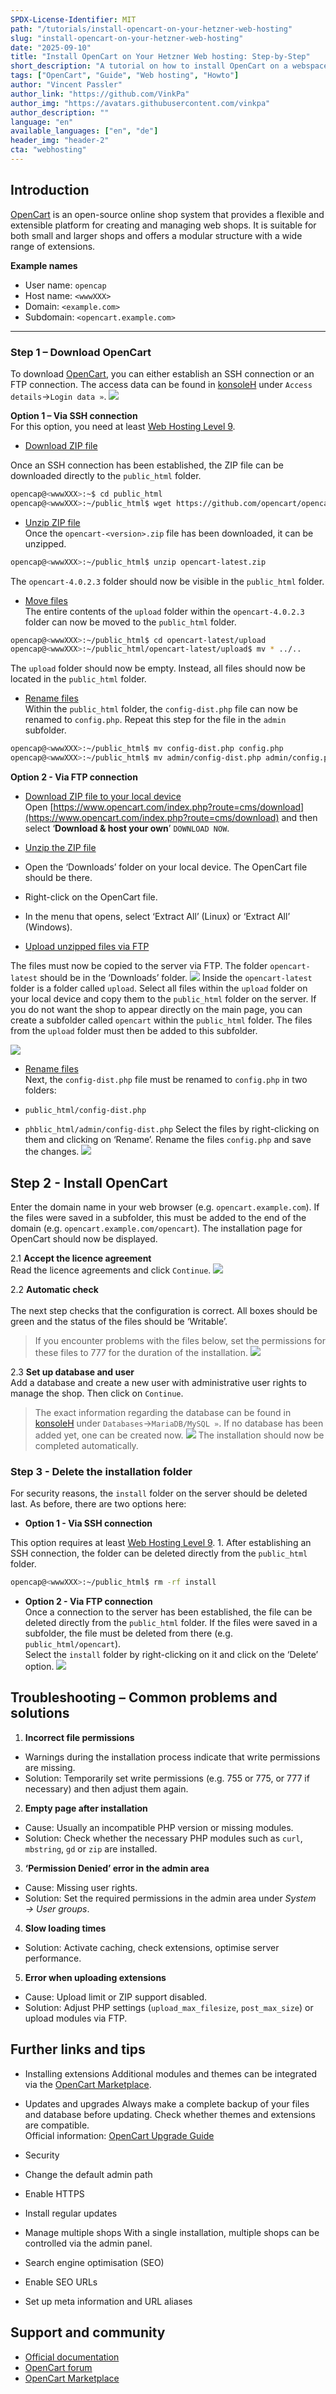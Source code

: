 ```yaml
---
SPDX-License-Identifier: MIT
path: "/tutorials/install-opencart-on-your-hetzner-web-hosting"
slug: "install-opencart-on-your-hetzner-web-hosting"
date: "2025-09-10"
title: "Install OpenCart on Your Hetzner Web hosting: Step-by-Step"
short_description: "A tutorial on how to install OpenCart on a webspace."
tags: ["OpenCart", "Guide", "Web hosting", "Howto"]
author: "Vincent Passler"
author_link: "https://github.com/VinkPa"
author_img: "https://avatars.githubusercontent.com/vinkpa"
author_description: ""
language: "en"
available_languages: ["en", "de"]
header_img: "header-2"
cta: "webhosting"
---
```


## Introduction
[OpenCart](https://www.opencart.com) is an open-source online shop system that provides a flexible and extensible platform for creating and managing web shops. It is suitable for both small and larger shops and offers a modular structure with a wide range of extensions.

**Example names**
* User name: `opencap`
* Host name: `<wwwXXX>`
* Domain: `<example.com>`
* Subdomain: `<opencart.example.com>`
---

### Step 1 – Download OpenCart
  
To download [OpenCart](https://www.opencart.com), you can either establish an SSH connection or an FTP connection. The access data can be found in [konsoleH](https://konsoleh.hetzner.com/) under `Access details`→`Login data »`.
![](images/01_konsoleH_ftp-login-data.png)

 **Option 1 – Via SSH connection**<br>
For this option, you need at least [Web Hosting Level 9](https://www.hetzner.com/webhosting).
* <u>Download ZIP file</u><br>
    
Once an SSH connection has been established, the ZIP file can be downloaded directly to the `public_html` folder.

```bash
opencap@<wwwXXX>:~$ cd public_html
opencap@<wwwXXX>:~/public_html$ wget https://github.com/opencart/opencart/releases
```
    
* <u>Unzip ZIP file</u><br>
    Once the `opencart-<version>.zip` file has been downloaded, it can be unzipped.

```bash 
opencap@<wwwXXX>:~/public_html$ unzip opencart-latest.zip
```
    
The `opencart-4.0.2.3` folder should now be visible in the `public_html` folder.
  * <u>Move files</u><br>
The entire contents of the `upload` folder within the `opencart-4.0.2.3` folder can now be moved to the `public_html` folder.
    
```bash
opencap@<wwwXXX>:~/public_html$ cd opencart-latest/upload
opencap@<wwwXXX>:~/public_html/opencart-latest/upload$ mv * ../..
```

The `upload` folder should now be empty. Instead, all files should now be located in the `public_html` folder.
* <u>Rename files</u><br>
Within the `public_html` folder, the `config-dist.php` file can now be renamed to `config.php`. Repeat this step for the file in the `admin` subfolder.
    
```bash
opencap@<wwwXXX>:~/public_html$ mv config-dist.php config.php
opencap@<wwwXXX>:~/public_html$ mv admin/config-dist.php admin/config.php
```


**Option 2 - Via FTP connection**<br>
    
* <u>Download ZIP file to your local device</u><br>
    Open [https://www.opencart.com/index.php?route=cms/download](https://www.opencart.com/index.php?route=cms/download) and then select ‘**Download & host your own**’ `DOWNLOAD NOW`.
* <u>Unzip the ZIP file</u><br>
* Open the ‘Downloads’ folder on your local device. The OpenCart file should be there.
    
* Right-click on the OpenCart file.
* In the menu that opens, select ‘Extract All’ (Linux) or ‘Extract All’ (Windows).
* <u>Upload unzipped files via FTP</u><br>
    
The files must now be copied to the server via FTP. The folder `opencart-latest` should be in the ‘Downloads’ folder.
    ![](images/02_FTP-filezilla.png)
    Inside the `opencart-latest` folder is a folder called `upload`. Select all files within the `upload` folder on your local device and copy them to the `public_html` folder on the server. If you do not want the shop to appear directly on the main page, you can create a subfolder called `opencart` within the `public_html` folder. The files from the `upload` folder must then be added to this subfolder.
    
![](images/03_FTP-add-subdirectory.png)
* <u>Rename files</u><br>
Next, the `config-dist.php` file must be renamed to `config.php` in two folders:
* `public_html/config-dist.php`
    
* `phblic_html/admin/config-dist.php`
Select the files by right-clicking on them and clicking on ‘Rename’. Rename the files `config.php` and save the changes.
![](images/04_FTP-rename.png)

## Step 2 - Install OpenCart

Enter the domain name in your web browser (e.g. `opencart.example.com`). If the files were saved in a subfolder, this must be added to the end of the domain (e.g. `opencart.example.com/opencart`). The installation page for OpenCart should now be displayed. 

2.1 **Accept the licence agreement**<br>
Read the licence agreements and click `Continue`.
![](images/05_OpenCart_install-license.png)  

2.2 **Automatic check**<br>  
The next step checks that the configuration is correct. All boxes should be green and the status of the files should be ‘Writable’.
  > If you encounter problems with the files below, set the permissions for these files to 777 for the duration of the installation.
![](images/06_OpenCart_install-automatic-check.png)  

2.3 **Set up database and user**<br>
Add a database and create a new user with administrative user rights to manage the shop. Then click on `Continue`.
  
> The exact information regarding the database can be found in [konsoleH](https://konsoleh.hetzner.com/) under `Databases`→`MariaDB/MySQL »`. If no database has been added yet, one can be created now.
    ![](images/07_konsoleH_database.png)
The installation should now be completed automatically. 

### Step 3 - Delete the installation folder
For security reasons, the `install` folder on the server should be deleted last. As before, there are two options here:
* **Option 1 - Via SSH connection**<br>
  
This option requires at least [Web Hosting Level 9](https://www.hetzner.com/webhosting).
1.
After establishing an SSH connection, the folder can be deleted directly from the `public_html` folder.

```bash
opencap@<wwwXXX>:~/public_html$ rm -rf install
```

* **Option 2 - Via FTP connection**<br>
  Once a connection to the server has been established, the file can be deleted directly from the `public_html` folder. If the files were saved in a subfolder, the file must be deleted from there (e.g. `public_html/opencart`).  
  Select the `install` folder by right-clicking on it and click on the ‘Delete’ option.
![](images/08_FTP-delete.png)


## Troubleshooting – Common problems and solutions
1. **Incorrect file permissions**
- Warnings during the installation process indicate that write permissions are missing.
 - Solution: Temporarily set write permissions (e.g. 755 or 775, or 777 if necessary) and then adjust them again.
  
2. **Empty page after installation**
- Cause: Usually an incompatible PHP version or missing modules.
- Solution: Check whether the necessary PHP modules such as `curl`, `mbstring`, `gd` or `zip` are installed.

3. **‘Permission Denied’ error in the admin area**    
- Cause: Missing user rights.  
 - Solution: Set the required permissions in the admin area under *System → User groups*.
 
4. **Slow loading times**
 - Solution: Activate caching, check extensions, optimise server performance.
  
5. **Error when uploading extensions**
- Cause: Upload limit or ZIP support disabled.
- Solution: Adjust PHP settings (`upload_max_filesize`, `post_max_size`) or upload modules via FTP.


## Further links and tips
- Installing extensions
Additional modules and themes can be integrated via the [OpenCart Marketplace](https://www.opencart.com/index.php?route=marketplace/extension).
- Updates and upgrades
 Always make a complete backup of your files and database before updating. Check whether themes and extensions are compatible.  
  Official information: [OpenCart Upgrade Guide](https://docs.opencart.com/upgrading/)
- Security
- Change the default admin path
- Enable HTTPS
 - Install regular updates
  
- Manage multiple shops
With a single installation, multiple shops can be controlled via the admin panel.
- Search engine optimisation (SEO)
- Enable SEO URLs
- Set up meta information and URL aliases


## Support and community
- [Official documentation](https://docs.opencart.com)
- [OpenCart forum](https://forum.opencart.com)
- [OpenCart Marketplace](https://www.opencart.com/index.php?route=marketplace/extension)